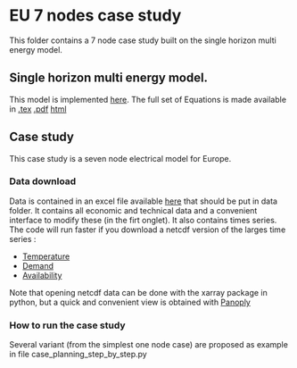 # EU 7 nodes case study

This folder contains a 7 node case study built on the single horizon multi energy model. 

## Single horizon multi energy model.
This model is implemented [here](LEAP/model_single_horizon_multi_energy.py). 
The full set of Equations is made available in [.tex](https://github.com/robingirard/LEAP_equations/blob/4f63c91c8102b8b360e2b16015bcea541d4e68d1/SingleHorizon.tex) [.pdf](https://cloud.minesparis.psl.eu/index.php/s/G3NDZjHwriwa2vX) [html](Documentation/SingleHorizon.html) 

## Case study 
This case study is a seven node electrical model for Europe. 

### Data download 
Data is contained in an excel file available [here](https://cloud.minesparis.psl.eu/index.php/s/cyYnD3nV2BJgYeg) that should be put in data folder. 
It contains all economic and technical data and a convenient interface to modify these (in the firt onglet). 
It also contains times series. The code will run faster if you download a netcdf version of the larges time series : 
 - [Temperature](https://cloud.minesparis.psl.eu/index.php/s/aALUWGnubUUYQ1I)
 - [Demand](https://cloud.minesparis.psl.eu/index.php/s/31tqYN1sndcNirU)
 - [Availability](https://cloud.minesparis.psl.eu/index.php/s/sLpfLJdYQ5ks4YM)

Note that opening netcdf data can be done with the xarray package in python, but a quick and convenient view is obtained with [Panoply](https://www.giss.nasa.gov/tools/panoply/)

### How to run the case study 
Several variant (from the simplest one node case) are proposed as example in file case_planning_step_by_step.py 